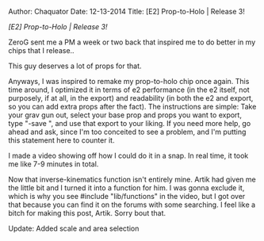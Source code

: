 Author: Chaquator
Date: 12-13-2014
Title: [E2] Prop-to-Holo | Release 3!

*[E2] Prop-to-Holo | Release 3!*

ZeroG sent me a PM a week or two back that inspired me to do better in my chips that I release..

This guy deserves a lot of props for that.

Anyways, I was inspired to remake my prop-to-holo chip once again. This time around, I optimized it in terms of e2 performance (in the e2 itself, not purposely, if at all, in the export) and readability (in both the e2 and export, so you can add extra props after the fact). The instructions are simple: Take your grav gun out, select your base prop and props you want to export, type "-save <name>", and use that export to your liking. If you need more help, go ahead and ask, since I'm too conceited to see a problem, and I'm putting this statement here to counter it.

I made a video showing off how I could do it in a snap. In real time, it took me like 7-9 minutes in total.

Now that inverse-kinematics function isn't entirely mine. Artik had given me the little bit and I turned it into a function for him. I was gonna exclude it, which is why you see #include "lib/functions" in the video, but I got over that because you can find it on the forums with some searching.
I feel like a bitch for making this post, Artik. Sorry bout that.

Update: Added scale and area selection